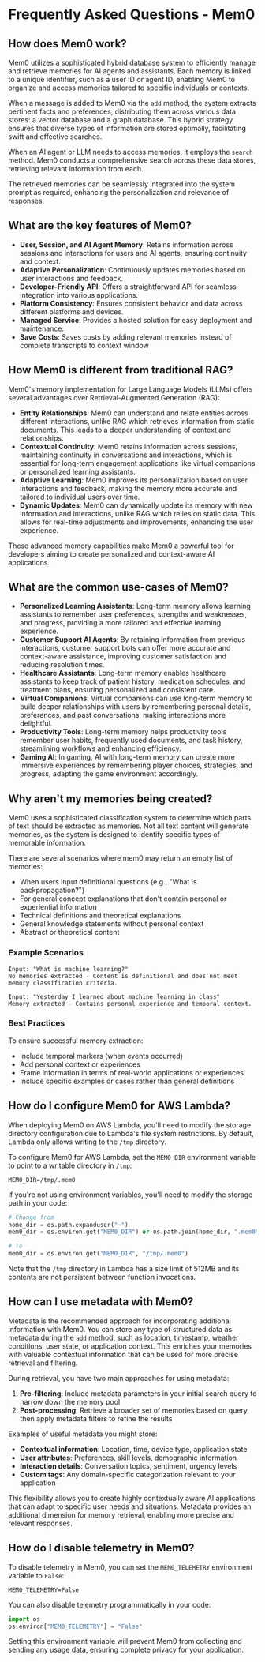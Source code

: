 # Frequently Asked Questions - Mem0

## How does Mem0 work?

Mem0 utilizes a sophisticated hybrid database system to efficiently manage and retrieve memories for AI agents and assistants. Each memory is linked to a unique identifier, such as a user ID or agent ID, enabling Mem0 to organize and access memories tailored to specific individuals or contexts.

When a message is added to Mem0 via the `add` method, the system extracts pertinent facts and preferences, distributing them across various data stores: a vector database and a graph database. This hybrid strategy ensures that diverse types of information are stored optimally, facilitating swift and effective searches.

When an AI agent or LLM needs to access memories, it employs the `search` method. Mem0 conducts a comprehensive search across these data stores, retrieving relevant information from each.

The retrieved memories can be seamlessly integrated into the system prompt as required, enhancing the personalization and relevance of responses.

## What are the key features of Mem0?

- **User, Session, and AI Agent Memory**: Retains information across sessions and interactions for users and AI agents, ensuring continuity and context.
- **Adaptive Personalization**: Continuously updates memories based on user interactions and feedback.
- **Developer-Friendly API**: Offers a straightforward API for seamless integration into various applications.
- **Platform Consistency**: Ensures consistent behavior and data across different platforms and devices.
- **Managed Service**: Provides a hosted solution for easy deployment and maintenance.
- **Save Costs**: Saves costs by adding relevant memories instead of complete transcripts to context window

## How Mem0 is different from traditional RAG?

Mem0's memory implementation for Large Language Models (LLMs) offers several advantages over Retrieval-Augmented Generation (RAG):

- **Entity Relationships**: Mem0 can understand and relate entities across different interactions, unlike RAG which retrieves information from static documents. This leads to a deeper understanding of context and relationships.
- **Contextual Continuity**: Mem0 retains information across sessions, maintaining continuity in conversations and interactions, which is essential for long-term engagement applications like virtual companions or personalized learning assistants.
- **Adaptive Learning**: Mem0 improves its personalization based on user interactions and feedback, making the memory more accurate and tailored to individual users over time.
- **Dynamic Updates**: Mem0 can dynamically update its memory with new information and interactions, unlike RAG which relies on static data. This allows for real-time adjustments and improvements, enhancing the user experience.

These advanced memory capabilities make Mem0 a powerful tool for developers aiming to create personalized and context-aware AI applications.

## What are the common use-cases of Mem0?

- **Personalized Learning Assistants**: Long-term memory allows learning assistants to remember user preferences, strengths and weaknesses, and progress, providing a more tailored and effective learning experience.
- **Customer Support AI Agents**: By retaining information from previous interactions, customer support bots can offer more accurate and context-aware assistance, improving customer satisfaction and reducing resolution times.
- **Healthcare Assistants**: Long-term memory enables healthcare assistants to keep track of patient history, medication schedules, and treatment plans, ensuring personalized and consistent care.
- **Virtual Companions**: Virtual companions can use long-term memory to build deeper relationships with users by remembering personal details, preferences, and past conversations, making interactions more delightful.
- **Productivity Tools**: Long-term memory helps productivity tools remember user habits, frequently used documents, and task history, streamlining workflows and enhancing efficiency.
- **Gaming AI**: In gaming, AI with long-term memory can create more immersive experiences by remembering player choices, strategies, and progress, adapting the game environment accordingly.

## Why aren't my memories being created?

Mem0 uses a sophisticated classification system to determine which parts of text should be extracted as memories. Not all text content will generate memories, as the system is designed to identify specific types of memorable information.

There are several scenarios where mem0 may return an empty list of memories:

- When users input definitional questions (e.g., "What is backpropagation?")
- For general concept explanations that don't contain personal or experiential information
- Technical definitions and theoretical explanations
- General knowledge statements without personal context
- Abstract or theoretical content

### Example Scenarios

```
Input: "What is machine learning?"
No memories extracted - Content is definitional and does not meet memory classification criteria.

Input: "Yesterday I learned about machine learning in class"
Memory extracted - Contains personal experience and temporal context.
```

### Best Practices

To ensure successful memory extraction:

- Include temporal markers (when events occurred)
- Add personal context or experiences
- Frame information in terms of real-world applications or experiences
- Include specific examples or cases rather than general definitions

## How do I configure Mem0 for AWS Lambda?

When deploying Mem0 on AWS Lambda, you'll need to modify the storage directory configuration due to Lambda's file system restrictions. By default, Lambda only allows writing to the `/tmp` directory.

To configure Mem0 for AWS Lambda, set the `MEM0_DIR` environment variable to point to a writable directory in `/tmp`:

```
MEM0_DIR=/tmp/.mem0
```

If you're not using environment variables, you'll need to modify the storage path in your code:

```python
# Change from
home_dir = os.path.expanduser("~")
mem0_dir = os.environ.get("MEM0_DIR") or os.path.join(home_dir, ".mem0")

# To
mem0_dir = os.environ.get("MEM0_DIR", "/tmp/.mem0")
```

Note that the `/tmp` directory in Lambda has a size limit of 512MB and its contents are not persistent between function invocations.

## How can I use metadata with Mem0?

Metadata is the recommended approach for incorporating additional information with Mem0. You can store any type of structured data as metadata during the `add` method, such as location, timestamp, weather conditions, user state, or application context. This enriches your memories with valuable contextual information that can be used for more precise retrieval and filtering.

During retrieval, you have two main approaches for using metadata:

1. **Pre-filtering**: Include metadata parameters in your initial search query to narrow down the memory pool
2. **Post-processing**: Retrieve a broader set of memories based on query, then apply metadata filters to refine the results

Examples of useful metadata you might store:

- **Contextual information**: Location, time, device type, application state
- **User attributes**: Preferences, skill levels, demographic information
- **Interaction details**: Conversation topics, sentiment, urgency levels
- **Custom tags**: Any domain-specific categorization relevant to your application

This flexibility allows you to create highly contextually aware AI applications that can adapt to specific user needs and situations. Metadata provides an additional dimension for memory retrieval, enabling more precise and relevant responses.

## How do I disable telemetry in Mem0?

To disable telemetry in Mem0, you can set the `MEM0_TELEMETRY` environment variable to `False`:

```
MEM0_TELEMETRY=False
```

You can also disable telemetry programmatically in your code:

```python
import os
os.environ["MEM0_TELEMETRY"] = "False"
```

Setting this environment variable will prevent Mem0 from collecting and sending any usage data, ensuring complete privacy for your application.
